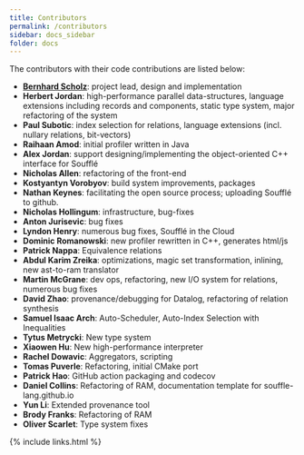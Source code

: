 ```yaml
---
title: Contributors
permalink: /contributors
sidebar: docs_sidebar
folder: docs
---
```


The contributors with their code contributions are listed below:
 * [**Bernhard Scholz**](https://b-scholz.github.io): project lead, design and implementation
 * **Herbert Jordan**: high-performance parallel data-structures, language extensions including records and components, static type system, major refactoring of the system
 * **Paul Subotic**: index selection for relations, language extensions (incl. nullary relations, bit-vectors)
 * **Raihaan Amod**: initial profiler written in Java 
 * **Alex Jordan**: support designing/implementing the object-oriented C++ interface for Soufflé
 * **Nicholas Allen**: refactoring of the front-end
 * **Kostyantyn Vorobyov**: build system improvements, packages
 * **Nathan Keynes**: facilitating the open source process; uploading Soufflé to github.
 * **Nicholas Hollingum**: infrastructure, bug-fixes 
 * **Anton Jurisevic**: bug fixes
 * **Lyndon Henry**: numerous bug fixes, Soufflé in the Cloud 
 * **Dominic Romanowski**: new profiler rewritten in C++, generates html/js
 * **Patrick Nappa**: Equivalence relations
 * **Abdul Karim Zreika**: optimizations, magic set transformation, inlining, new ast-to-ram translator
 * **Martin McGrane**: dev ops, refactoring, new I/O system for relations, numerous bug fixes
 * **David Zhao**: provenance/debugging for Datalog, refactoring of relation synthesis
 * **Samuel Isaac Arch**: Auto-Scheduler, Auto-Index Selection with Inequalities
 * **Tytus Metrycki**: New type system
 * **Xiaowen Hu**: New high-performance interpreter
 * **Rachel Dowavic**: Aggregators, scripting
 * **Tomas Puverle**: Refactoring, initial CMake port
 * **Patrick Hao**: GitHub action packaging and codecov
 * **Daniel Collins**: Refactoring of RAM, documentation template for souffle-lang.github.io
 * **Yun Li**: Extended provenance tool
 * **Brody Franks**: Refactoring of RAM
 * **Oliver Scarlet**: Type system fixes

{% include links.html %}
